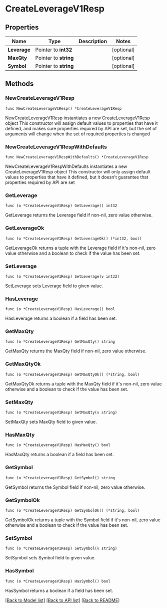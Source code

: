 # CreateLeverageV1Resp

## Properties

Name | Type | Description | Notes
------------ | ------------- | ------------- | -------------
**Leverage** | Pointer to **int32** |  | [optional] 
**MaxQty** | Pointer to **string** |  | [optional] 
**Symbol** | Pointer to **string** |  | [optional] 

## Methods

### NewCreateLeverageV1Resp

`func NewCreateLeverageV1Resp() *CreateLeverageV1Resp`

NewCreateLeverageV1Resp instantiates a new CreateLeverageV1Resp object
This constructor will assign default values to properties that have it defined,
and makes sure properties required by API are set, but the set of arguments
will change when the set of required properties is changed

### NewCreateLeverageV1RespWithDefaults

`func NewCreateLeverageV1RespWithDefaults() *CreateLeverageV1Resp`

NewCreateLeverageV1RespWithDefaults instantiates a new CreateLeverageV1Resp object
This constructor will only assign default values to properties that have it defined,
but it doesn't guarantee that properties required by API are set

### GetLeverage

`func (o *CreateLeverageV1Resp) GetLeverage() int32`

GetLeverage returns the Leverage field if non-nil, zero value otherwise.

### GetLeverageOk

`func (o *CreateLeverageV1Resp) GetLeverageOk() (*int32, bool)`

GetLeverageOk returns a tuple with the Leverage field if it's non-nil, zero value otherwise
and a boolean to check if the value has been set.

### SetLeverage

`func (o *CreateLeverageV1Resp) SetLeverage(v int32)`

SetLeverage sets Leverage field to given value.

### HasLeverage

`func (o *CreateLeverageV1Resp) HasLeverage() bool`

HasLeverage returns a boolean if a field has been set.

### GetMaxQty

`func (o *CreateLeverageV1Resp) GetMaxQty() string`

GetMaxQty returns the MaxQty field if non-nil, zero value otherwise.

### GetMaxQtyOk

`func (o *CreateLeverageV1Resp) GetMaxQtyOk() (*string, bool)`

GetMaxQtyOk returns a tuple with the MaxQty field if it's non-nil, zero value otherwise
and a boolean to check if the value has been set.

### SetMaxQty

`func (o *CreateLeverageV1Resp) SetMaxQty(v string)`

SetMaxQty sets MaxQty field to given value.

### HasMaxQty

`func (o *CreateLeverageV1Resp) HasMaxQty() bool`

HasMaxQty returns a boolean if a field has been set.

### GetSymbol

`func (o *CreateLeverageV1Resp) GetSymbol() string`

GetSymbol returns the Symbol field if non-nil, zero value otherwise.

### GetSymbolOk

`func (o *CreateLeverageV1Resp) GetSymbolOk() (*string, bool)`

GetSymbolOk returns a tuple with the Symbol field if it's non-nil, zero value otherwise
and a boolean to check if the value has been set.

### SetSymbol

`func (o *CreateLeverageV1Resp) SetSymbol(v string)`

SetSymbol sets Symbol field to given value.

### HasSymbol

`func (o *CreateLeverageV1Resp) HasSymbol() bool`

HasSymbol returns a boolean if a field has been set.


[[Back to Model list]](../README.md#documentation-for-models) [[Back to API list]](../README.md#documentation-for-api-endpoints) [[Back to README]](../README.md)


